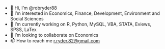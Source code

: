 - 👋 Hi, I’m @robryder88
- 👀 I’m interested in Economics, Finance, Development, Environment and Social Sciences
- 🌱 I’m currently working on R, Python, MySQL, VBA, STATA, Eviews, SPSS, LaTex
- 💞️ I’m looking to collaborate on Economics
- 📫 How to reach me r.ryder.82@gmail.com

<!---
robryder88/robryder88 is a ✨ special ✨ repository because its `README.md` (this file) appears on your GitHub profile.
You can click the Preview link to take a look at your changes.
--->
